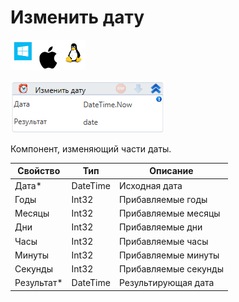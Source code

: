 # Изменить дату

![](<../../../../.gitbook/assets/image (100) (1) (1) (1) (2) (113).png>)

![](<../../../../.gitbook/assets/image (256).png>)

Компонент, изменяющий части даты.

| Свойство    | Тип      | Описание             |
| ----------- | -------- | -------------------- |
| Дата\*      | DateTime | Исходная дата        |
| Годы        | Int32    | Прибавляемые годы    |
| Месяцы      | Int32    | Прибавляемые месяцы  |
| Дни         | Int32    | Прибавляемые дни     |
| Часы        | Int32    | Прибавляемые часы    |
| Минуты      | Int32    | Прибавляемые минуты  |
| Секунды     | Int32    | Прибавляемые секунды |
| Результат\* | DateTime | Результирующая дата  |
